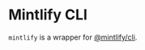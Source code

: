# Mintlify CLI

`mintlify` is a wrapper for [@mintlify/cli](https://www.npmjs.com/package/@mintlify/cli).
